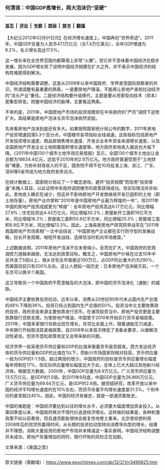 ### 何清涟：中国GDP高增长，两大泡沫仍“坚硬”

---

#### [首页](../../../..?n3499825) &nbsp;|&nbsp; [评论](../../../../../epoch-comment?n3499825) &nbsp;|&nbsp; [专题](../../../../../epoch-special?n3499825) &nbsp;|&nbsp; [禁闻](../../../../../epoch-news?n3499825) &nbsp;|&nbsp; [禁书](../../../../../books?n3499825) &nbsp;|&nbsp; [翻墙](https://github.com/gfw-breaker/nogfw/blob/master/README.md?n3499825)


<div class="post_content" id="artbody" itemprop="articleBody">
 <!-- article content begin -->
 <p>
  【大纪元2012年02月01日讯】在经济增长速度上，中国再创“世界奇迹”。2011年，中国GDP总量为人民币47.1万亿元（合7.4万亿美元），全年GDP增速为9.2%，名义增长高达17.5%，
 </p>
 <p>
  这一增长率在全世界范围内都算得上非常“火爆”。但它并不意味着中国经济在稳步发展，因为GDP增长除了说明中国经济规模在扩大之外，并不表示中国经济的结构性难题得到解决。
 </p>
 <p>
  中国经济结构需要调整，这是从2008年以来中国政府、学界直至国际观察者的共识。所谓调整有最重要的两条，一是要房地产降温，不能再让房地产承担拉动经济的“龙头产业”重任。二是经济结构要升级换代，主题是要从劳密型向技术（资本）密集型转变。把握中国经济的脉博，主要看这两条。
 </p>
 <p>
  不幸的是，2011年，中国房地产市场的投资规模却在中央政府的“严厉”调控下逆势扩大。其结果是房地产泡沫与货币泡沫依然坚挺。
 </p>
 <p>
  先来看房地产泡沫到底还有多大。如果按照国家统计局公布的数字，2011年房地产投资增速回落5.3个百分点，中国楼市各项指标全线减速。这些指标包括房地产开发投资增长速度、商品房销售增长速度、开发企业本年资金来源增长速度，以及全国房地产开发企业土地购置面积增长速度等。地方政府卖地收入据说也大幅下降。《2011年中国130个城市土地市场交易情报》显示，全国130个城市土地出让金总额为18634.4亿元，远低于2010年的2.9万亿元。地方政府普遍受困于“土地财政”堵塞，为弥补财政收入的不足，国务院不得不在10月批准上海、浙江、广东、深圳等5省市成为地方政府发债试点。
 </p>
 <p>
  在统计数据上，国家统计局玩了一个概念游戏，避开“投资规模”而改用“投资增速”来掩人耳目，以此证明中央政府调控楼市的政策获得成功。但实际情况并非如此。卖地收入确实在减少，但这并不影响房地产开发商继续开发已囤积的土地（即土地存量）。房地产业内曾称“2010年是中国房地产业最为辉煌的一年”，但2011年中国的房地产投资成就更为“辉煌”：全年房地产投资高达6.17万亿元，同比增幅27.9%；住宅投资达4.43万亿元，同比增幅30.2%；房屋新开工面积19亿平方米，同比增幅16.2%；房屋施工面积50.8亿平方米，同比增幅25.3%；房屋竣工面积8.9亿平方米，同比增幅13.3%。因此，上海易居房地产研究院李战军在“2011年我国房地产市场真相”一文中总结说：“中国房地产企业都在实行防守型的发展战略，拉长开发周期，缩短开发战线，选择恰当时机向市场推盘。”
 </p>
 <p>
  上述数据说明，2011年房地产泡沫不仅未曾缩小，反而在扩大，中国政府的宏观调控力道越来越弱，无法达到政策目标。概言之，中国房地产价格在过去10年中总共涨了5倍以上，城乡住宅总市值接近100万亿，占GDP的比重大约为290%，而美国目前只有200%左右。这让人想起一段历史：日本房地产泡沫破灭前，一个东京可以换半个美国。
 </p>
 <p>
  这又导致另一个中国政府不愿意触及的大泡沫，即中国的货币泡沫化（通胀）的威胁。
 </p>
 <p>
  中国经济主要依靠投资拉动，近年以来，消费从20世纪90年代末占国内生产总值的48%下降到36%。投资已经占到国内生产总值的50%。投资当中又主要依靠政府投资，政府资金来源主要依靠发行货币。在诸项投资当中，房地产投资更是主要依靠银行贷款支撑。为使房地产降温，中国曾于2010年开始实行货币紧缩政策。2011年，中国多家银行存款出现负增长，存贷比全面上升。随着通胀压力减退，中央银行开始取消其紧缩政策，自2008年以来首次降低了准备金要求，以缓解流动性紧张。但货币宽松政策肯定又会带来新的问题。
 </p>
 <p>
  经济学界一般采用货币供应量和GDP的比值来衡量货币是否超发。西方发达经济体的货币供应量和GDP的比值在1以下，而新兴市场国家则相对较高，货币供应量一般为GDP的1-1.5倍，超过两倍的很少。中国政府的目标是货币供应量增长幅度每年控制在17%，但实际供应量增长幅度远大于此，总体上已大大超过其他新兴经济体。根据官方数据，2000年，中国GDP总量为8.9万亿元，广义货币供应量为13.5万亿元，是GDP的1.5倍。到2011年9月底，中国GDP总量为26.866万亿元，广义货币供应量为69.64万亿元，是GDP的2.6倍。据但斌研究，改革开放以来中国的经济平均增长速度约在10%左右，而货币存量平均增长速度是31.5%，个别年份的甚至超过40%。因此，中国的经济发展史，就是一部通货膨胀史。
 </p>
 <p>
  中国的难题是：中国经济要达到以往的增长水平，必须要大幅度增加资金投入。从第四季度以来，中国政府再次不惜代价追逐经济增长。这样做的结果是，各种刺激政策不如以前奏效，而且通货膨胀很快会报复性地卷土重来。北京曾经想利用2008年后的信贷热赢得时间，从长期的投资拉动型转向消费导向型的增长，结果并不理想。消耗大量投资的房地产市场并未降温这一事实表明，中国经济结构调整并未成功，房地产存量增加的同时，银行坏账的风险正在加剧。
 </p>
 <p>
  文章来源：《美国之音》
 </p>
 <!-- article content end -->
 <div id="below_article_ad">
 </div>
</div>


---

原文链接（需翻墙）：https://www.epochtimes.com/gb/12/2/1/n3499825.htm